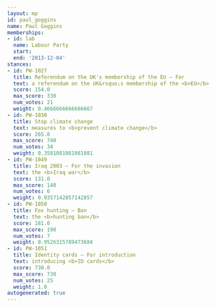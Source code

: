```yaml
---
layout: mp
id: paul_goggins
name: Paul Goggins
memberships:
- id: lab
  name: Labour Party
  start: 
  end: '2013-12-04'
stances:
- id: PW-1027
  title: Referendum on the UK's membership of the EU — For
  text: a referendum on the UK&rsquo;s membership of the <b>EU</b>
  score: 154.0
  max_score: 330
  num_votes: 21
  weight: 0.4666666666666667
- id: PW-1030
  title: Stop climate change
  text: measures to <b>prevent climate change</b>
  score: 265.0
  max_score: 740
  num_votes: 34
  weight: 0.3581081081081081
- id: PW-1049
  title: Iraq 2003 — For the invasion
  text: the <b>Iraq war</b>
  score: 131.0
  max_score: 140
  num_votes: 6
  weight: 0.9357142857142857
- id: PW-1050
  title: Fox hunting — Ban
  text: the <b>hunting ban</b>
  score: 181.0
  max_score: 190
  num_votes: 7
  weight: 0.9526315789473684
- id: PW-1051
  title: Identity cards — For introduction
  text: introducing <b>ID cards</b>
  score: 730.0
  max_score: 730
  num_votes: 25
  weight: 1.0
autogenerated: true
---
```

